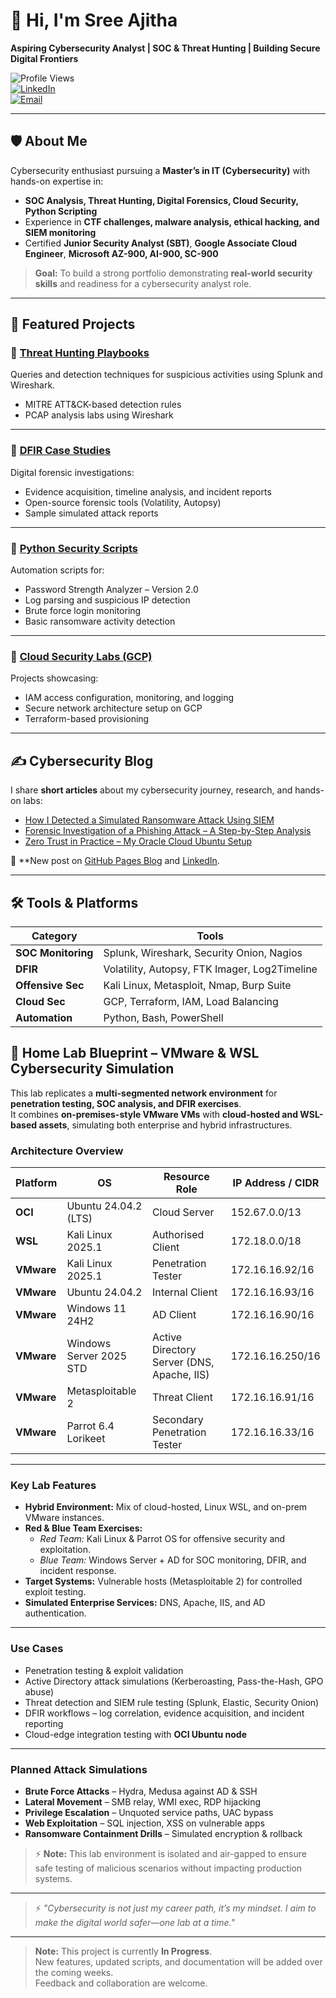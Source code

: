 # 👋 Hi, I'm Sree Ajitha  
**Aspiring Cybersecurity Analyst | SOC & Threat Hunting | Building Secure Digital Frontiers**

![Profile Views](https://komarev.com/ghpvc/?username=Sree-Ajitha&label=Profile%20Views&color=0e75b6&style=flat)  
[![LinkedIn](https://img.shields.io/badge/LinkedIn-Connect-blue?style=flat&logo=linkedin)](https://www.linkedin.com/in/sreeaj)  
[![Email](https://img.shields.io/badge/Email-sree%40hotmail.co.nz-red?style=flat&logo=gmail)](mailto:sree@hotmail.co.nz)  

---

## 🛡️ About Me

Cybersecurity enthusiast pursuing a **Master’s in IT (Cybersecurity)** with hands-on expertise in:
- **SOC Analysis, Threat Hunting, Digital Forensics, Cloud Security, Python Scripting**
- Experience in **CTF challenges, malware analysis, ethical hacking, and SIEM monitoring**
- Certified **Junior Security Analyst (SBT)**, **Google Associate Cloud Engineer**, **Microsoft AZ-900, AI-900, SC-900**

> **Goal:** To build a strong portfolio demonstrating **real-world security skills** and readiness for a cybersecurity analyst role.

---

## 🚀 Featured Projects

### 🔹 [Threat Hunting Playbooks](https://github.com/YOUR_GITHUB_USERNAME/Threat-Hunting)
Queries and detection techniques for suspicious activities using Splunk and Wireshark.  
- MITRE ATT&CK-based detection rules  
- PCAP analysis labs using Wireshark  
 
---

### 🔹 [DFIR Case Studies](https://github.com/YOUR_GITHUB_USERNAME/DFIR-Cases)
Digital forensic investigations:
- Evidence acquisition, timeline analysis, and incident reports  
- Open-source forensic tools (Volatility, Autopsy)  
- Sample simulated attack reports

---

### 🔹 [Python Security Scripts](https://github.com/YOUR_GITHUB_USERNAME/Python-Security-Tools)
Automation scripts for:
- Password Strength Analyzer – Version 2.0
- Log parsing and suspicious IP detection  
- Brute force login monitoring  
- Basic ransomware activity detection  

---

### 🔹 [Cloud Security Labs (GCP)](https://github.com/YOUR_GITHUB_USERNAME/Cloud-Security-Labs)
Projects showcasing:
- IAM access configuration, monitoring, and logging  
- Secure network architecture setup on GCP  
- Terraform-based provisioning

---

## ✍ Cybersecurity Blog

I share **short articles** about my cybersecurity journey, research, and hands-on labs:
- [How I Detected a Simulated Ransomware Attack Using SIEM](https://YOUR_GITHUB_PAGES_URL/article1)
- [Forensic Investigation of a Phishing Attack – A Step-by-Step Analysis](https://YOUR_GITHUB_PAGES_URL/article2)
- [Zero Trust in Practice – My Oracle Cloud Ubuntu Setup](https://YOUR_GITHUB_PAGES_URL/article3)

📌 **New post on [GitHub Pages Blog](https://YOUR_GITHUB_PAGES_URL) and [LinkedIn](https://www.linkedin.com/in/sreeaj).

---

## 🛠️ Tools & Platforms

| Category          | Tools |
|--------------------|---------------------------------------------|
| **SOC Monitoring** | Splunk, Wireshark, Security Onion, Nagios   |
| **DFIR**           | Volatility, Autopsy, FTK Imager, Log2Timeline |
| **Offensive Sec**  | Kali Linux, Metasploit, Nmap, Burp Suite    |
| **Cloud Sec**      | GCP, Terraform, IAM, Load Balancing         |
| **Automation**     | Python, Bash, PowerShell                    |

## 🧪 Home Lab Blueprint – VMware & WSL Cybersecurity Simulation

This lab replicates a **multi-segmented network environment** for **penetration testing, SOC analysis, and DFIR exercises**.  
It combines **on-premises-style VMware VMs** with **cloud-hosted and WSL-based assets**, simulating both enterprise and hybrid infrastructures.

### **Architecture Overview**

| **Platform** | **OS**                       | **Resource Role**                             | **IP Address / CIDR**   |
|--------------|------------------------------|-----------------------------------------------|-------------------------|
| **OCI**      | Ubuntu 24.04.2 (LTS)         | Cloud Server                                  | 152.67.0.0/13           |
| **WSL**      | Kali Linux 2025.1            | Authorised Client                             | 172.18.0.0/18           |
| **VMware**   | Kali Linux 2025.1            | Penetration Tester                            | 172.16.16.92/16         |
| **VMware**   | Ubuntu 24.04.2               | Internal Client                               | 172.16.16.93/16         |
| **VMware**   | Windows 11 24H2              | AD Client                                     | 172.16.16.90/16         |
| **VMware**   | Windows Server 2025 STD      | Active Directory Server (DNS, Apache, IIS)    | 172.16.16.250/16        |
| **VMware**   | Metasploitable 2             | Threat Client                                 | 172.16.16.91/16         |
| **VMware**   | Parrot 6.4 Lorikeet          | Secondary Penetration Tester                  | 172.16.16.33/16         |

---

### **Key Lab Features**
- **Hybrid Environment:** Mix of cloud-hosted, Linux WSL, and on-prem VMware instances.  
- **Red & Blue Team Exercises:**  
  - *Red Team:* Kali Linux & Parrot OS for offensive security and exploitation.  
  - *Blue Team:* Windows Server + AD for SOC monitoring, DFIR, and incident response.  
- **Target Systems:** Vulnerable hosts (Metasploitable 2) for controlled exploit testing.  
- **Simulated Enterprise Services:** DNS, Apache, IIS, and AD authentication.

---

### **Use Cases**
- Penetration testing & exploit validation  
- Active Directory attack simulations (Kerberoasting, Pass-the-Hash, GPO abuse)  
- Threat detection and SIEM rule testing (Splunk, Elastic, Security Onion)  
- DFIR workflows – log correlation, evidence acquisition, and incident reporting  
- Cloud-edge integration testing with **OCI Ubuntu node**

---

### **Planned Attack Simulations**
- **Brute Force Attacks** – Hydra, Medusa against AD & SSH  
- **Lateral Movement** – SMB relay, WMI exec, RDP hijacking  
- **Privilege Escalation** – Unquoted service paths, UAC bypass  
- **Web Exploitation** – SQL injection, XSS on vulnerable apps  
- **Ransomware Containment Drills** – Simulated encryption & rollback

> ⚡ **Note:** This lab environment is isolated and air-gapped to ensure safe testing of malicious scenarios without impacting production systems.

---

> ⚡ *"Cybersecurity is not just my career path, it’s my mindset. I aim to make the digital world safer—one lab at a time."*

---

> **Note:** This project is currently **In Progress**.  
> New features, updated scripts, and documentation will be added over the coming weeks.  
> Feedback and collaboration are welcome.
